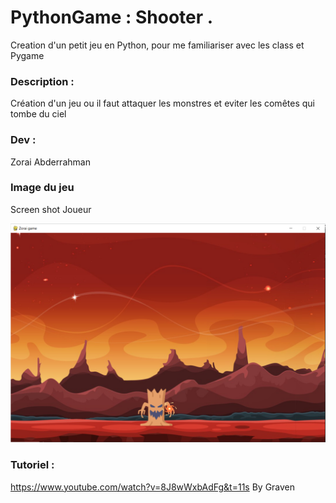 # PythonGame : Shooter .

Creation d'un petit jeu en Python, pour me familiariser avec les class et Pygame


### Description :

Création d'un jeu ou il faut attaquer les monstres et eviter les comêtes qui tombe du ciel



###  Dev :

Zorai Abderrahman


### Image du jeu 


Screen shot Joueur

![image](https://github.com/Abderzorai/PythonGame/blob/main/screenshot.png)



### Tutoriel :

https://www.youtube.com/watch?v=8J8wWxbAdFg&t=11s
By Graven
